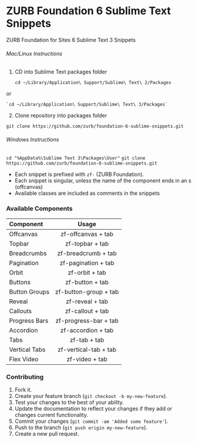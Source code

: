 # ZURB Foundation 6 Sublime Text Snippets
ZURB Foundation for Sites 6 Sublime Text 3 Snippets 

###### Mac/Linux Instructions

1. CD into Sublime Text packages folder

    `cd ~/Library/Application\ Support/Sublime\ Text\ 2/Packages`

  or

    `cd ~/Library/Application\ Support/Sublime\ Text\ 3/Packages`

2. Clone repository into packages folder

`git clone https://github.com/zurb/foundation-6-sublime-snippets.git`

###### Windows Instructions

`cd "%AppData%\Sublime Text 3\Packages\User"`
`git clone https://github.com/zurb/foundation-6-sublime-snippets.git`

* Each snippet is prefixed with `zf-` (ZURB Foundation).
* Each snippet is singular, unless the name of the component ends in an s (offcanvas)
* Available classes are included as comments in the snippets

### Available Components

Component        | Usage
:--------------- | :-----------:
Offcanvas        | zf-offcanvas + tab
Topbar           | zf-topbar + tab
Breadcrumbs      | zf-breadcrumb + tab
Pagination       | zf-pagination + tab
Orbit            | zf-orbit + tab
Buttons          | zf-button + tab
Button Groups    | zf-button-group + tab
Reveal           | zf-reveal + tab
Callouts         | zf-callout + tab
Progress Bars    | zf-progress-bar + tab
Accordion        | zf-accordion + tab
Tabs             | zf-tab + tab
Vertical Tabs    | zf-vertical-tab + tab
Flex Video		 | zf-video + tab



### Contributing

1. Fork it.
2. Create your feature branch (`git checkout -b my-new-feature`).
3. Test your changes to the best of your ability.
4. Update the documentation to reflect your changes if they add or changes current functionality.
5. Commit your changes (`git commit -am 'Added some feature'`).
6. Push to the branch (`git push origin my-new-feature`).
7. Create a new pull request.
